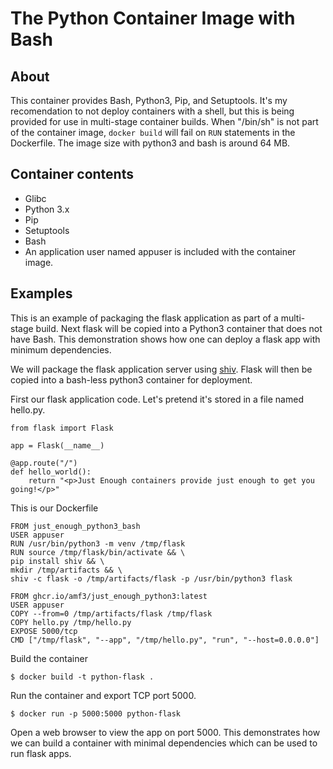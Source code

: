 # The Python Container Image with Bash

## About

This container provides Bash, Python3, Pip, and Setuptools.  It's my recomendation to not deploy containers with a shell, but this is being provided for use in multi-stage container builds.  When "/bin/sh" is not part of the container image,
 `docker build` will fail on `RUN` statements in the Dockerfile.  The image size with python3 and bash is around 64 MB.

## Container contents
* Glibc
* Python 3.x
* Pip
* Setuptools
* Bash
* An application user named appuser is included with the container image.

## Examples

This is an example of packaging the flask application as part of a multi-stage build. Next flask will be copied into
a Python3 container that does not have Bash.  This demonstration shows how one can deploy a flask app with minimum dependencies.

We will package the flask application server using [shiv](https://pypi.org/project/shiv/).  Flask will then be copied into a bash-less python3 container for deployment.

First our flask application code.  Let's pretend it's stored in a file named hello.py.
```
from flask import Flask

app = Flask(__name__)

@app.route("/")
def hello_world():
    return "<p>Just Enough containers provide just enough to get you going!</p>"
```

This is our Dockerfile
```
FROM just_enough_python3_bash
USER appuser
RUN /usr/bin/python3 -m venv /tmp/flask
RUN source /tmp/flask/bin/activate && \
pip install shiv && \
mkdir /tmp/artifacts && \
shiv -c flask -o /tmp/artifacts/flask -p /usr/bin/python3 flask 

FROM ghcr.io/amf3/just_enough_python3:latest
USER appuser
COPY --from=0 /tmp/artifacts/flask /tmp/flask
COPY hello.py /tmp/hello.py
EXPOSE 5000/tcp
CMD ["/tmp/flask", "--app", "/tmp/hello.py", "run", "--host=0.0.0.0"]
```

Build the container
```
$ docker build -t python-flask .
```

Run the container and export TCP port 5000.  
```
$ docker run -p 5000:5000 python-flask
```

Open a web browser to view the app on port 5000.   This demonstrates how we can build a container with minimal dependencies which can be used to run flask apps.

